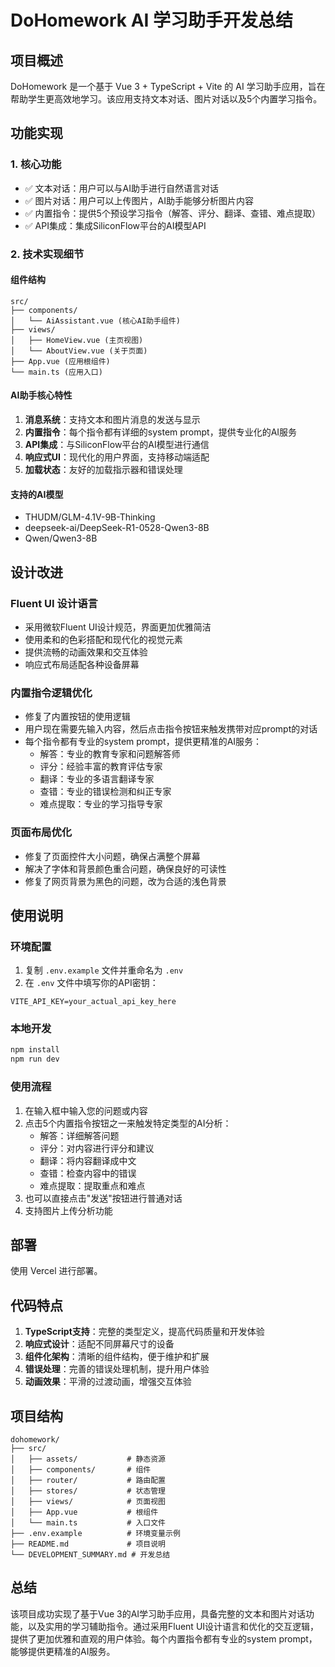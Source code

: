 # DoHomework AI 学习助手开发总结

## 项目概述
DoHomework 是一个基于 Vue 3 + TypeScript + Vite 的 AI 学习助手应用，旨在帮助学生更高效地学习。该应用支持文本对话、图片对话以及5个内置学习指令。

## 功能实现

### 1. 核心功能
- ✅ 文本对话：用户可以与AI助手进行自然语言对话
- ✅ 图片对话：用户可以上传图片，AI助手能够分析图片内容
- ✅ 内置指令：提供5个预设学习指令（解答、评分、翻译、查错、难点提取）
- ✅ API集成：集成SiliconFlow平台的AI模型API

### 2. 技术实现细节

#### 组件结构
```
src/
├── components/
│   └── AiAssistant.vue (核心AI助手组件)
├── views/
│   ├── HomeView.vue (主页视图)
│   └── AboutView.vue (关于页面)
├── App.vue (应用根组件)
└── main.ts (应用入口)
```

#### AI助手核心特性
1. **消息系统**：支持文本和图片消息的发送与显示
2. **内置指令**：每个指令都有详细的system prompt，提供专业化的AI服务
3. **API集成**：与SiliconFlow平台的AI模型进行通信
4. **响应式UI**：现代化的用户界面，支持移动端适配
5. **加载状态**：友好的加载指示器和错误处理

#### 支持的AI模型
- THUDM/GLM-4.1V-9B-Thinking
- deepseek-ai/DeepSeek-R1-0528-Qwen3-8B
- Qwen/Qwen3-8B

## 设计改进

### Fluent UI 设计语言
- 采用微软Fluent UI设计规范，界面更加优雅简洁
- 使用柔和的色彩搭配和现代化的视觉元素
- 提供流畅的动画效果和交互体验
- 响应式布局适配各种设备屏幕

### 内置指令逻辑优化
- 修复了内置按钮的使用逻辑
- 用户现在需要先输入内容，然后点击指令按钮来触发携带对应prompt的对话
- 每个指令都有专业的system prompt，提供更精准的AI服务：
  - 解答：专业的教育专家和问题解答师
  - 评分：经验丰富的教育评估专家
  - 翻译：专业的多语言翻译专家
  - 查错：专业的错误检测和纠正专家
  - 难点提取：专业的学习指导专家

### 页面布局优化
- 修复了页面控件大小问题，确保占满整个屏幕
- 解决了字体和背景颜色重合问题，确保良好的可读性
- 修复了网页背景为黑色的问题，改为合适的浅色背景

## 使用说明

### 环境配置
1. 复制 `.env.example` 文件并重命名为 `.env`
2. 在 `.env` 文件中填写你的API密钥：
```
VITE_API_KEY=your_actual_api_key_here
```

### 本地开发
```bash
npm install
npm run dev
```

### 使用流程
1. 在输入框中输入您的问题或内容
2. 点击5个内置指令按钮之一来触发特定类型的AI分析：
   - 解答：详细解答问题
   - 评分：对内容进行评分和建议
   - 翻译：将内容翻译成中文
   - 查错：检查内容中的错误
   - 难点提取：提取重点和难点
3. 也可以直接点击"发送"按钮进行普通对话
4. 支持图片上传分析功能

## 部署
使用 Vercel 进行部署。

## 代码特点
1. **TypeScript支持**：完整的类型定义，提高代码质量和开发体验
2. **响应式设计**：适配不同屏幕尺寸的设备
3. **组件化架构**：清晰的组件结构，便于维护和扩展
4. **错误处理**：完善的错误处理机制，提升用户体验
5. **动画效果**：平滑的过渡动画，增强交互体验

## 项目结构
```
dohomework/
├── src/
│   ├── assets/           # 静态资源
│   ├── components/       # 组件
│   ├── router/           # 路由配置
│   ├── stores/           # 状态管理
│   ├── views/            # 页面视图
│   ├── App.vue           # 根组件
│   └── main.ts           # 入口文件
├── .env.example          # 环境变量示例
├── README.md             # 项目说明
└── DEVELOPMENT_SUMMARY.md # 开发总结
```

## 总结
该项目成功实现了基于Vue 3的AI学习助手应用，具备完整的文本和图片对话功能，以及实用的学习辅助指令。通过采用Fluent UI设计语言和优化的交互逻辑，提供了更加优雅和直观的用户体验。每个内置指令都有专业的system prompt，能够提供更精准的AI服务。